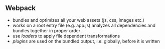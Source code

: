 ## Webpack

- bundles and optimizes all your web assets (js, css, images etc.)
- works on a root entry file (e.g. app.js) analyzes all dependencies and bundles together in proper order
- use *loaders* to apply file dependent transformations
- *plugins* are used on the bundled output, i.e. globally, before it is written

